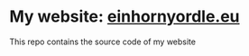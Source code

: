 # My website: [einhornyordle.eu](https://einhornyordle.eu)
This repo contains the source code of my website
